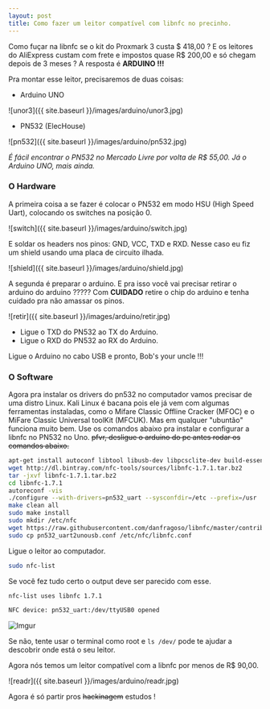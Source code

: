 ```yaml
---
layout: post
title: Como fazer um leitor compatível com libnfc no precinho.
---
```


Como fuçar na libnfc se o kit do Proxmark 3 custa $ 418,00 ? E os leitores do AliExpress custam com frete e impostos quase R$ 200,00 e só chegam depois de 3 meses ? A resposta é **ARDUINO !!!**

Pra montar esse leitor, precisaremos de duas coisas:

 - Arduino UNO

![unor3]({{ site.baseurl }}/images/arduino/unor3.jpg)

- PN532 (ElecHouse)

![pn532]({{ site.baseurl }}/images/arduino/pn532.jpg)


*É fácil encontrar o PN532 no Mercado Livre por volta de R$ 55,00. Já o Arduino UNO, mais ainda.*

### O Hardware

A primeira coisa a se fazer é colocar o PN532 em modo HSU (High Speed Uart), colocando os switches na posição 0.

![switch]({{ site.baseurl }}/images/arduino/switch.jpg)


 E soldar os headers nos pinos: GND, VCC, TXD e RXD. Nesse caso eu fiz um shield usando uma placa de circuito ilhada.

![shield]({{ site.baseurl }}/images/arduino/shield.jpg)


A segunda é preparar o arduino. E pra isso você vai precisar retirar o arduino do arduino ????? Com **CUIDADO** retire o chip do arduino e tenha cuidado pra não amassar os pinos.

![retir]({{ site.baseurl }}/images/arduino/retir.jpg)


- Ligue o TXD do PN532 ao TX do Arduino.
- Ligue o RXD do PN532 ao RX do Arduino.

Ligue o Arduino no cabo USB e pronto, Bob's your uncle !!!

### O Software

Agora pra instalar os drivers do pn532 no computador vamos precisar de uma distro Linux. Kali Linux é bacana pois ele já vem com algumas ferramentas instaladas, como o Mifare Classic Offline Cracker (MFOC) e o MiFare Classic Universal toolKit (MFCUK). Mas em qualquer "ubuntão" funciona muito bem. Use os comandos abaixo pra instalar e configurar a libnfc no PN532 no Uno. ~~pfvr, desligue o arduino do pc antes rodar os comandos abaixo.~~

```bash
apt-get install autoconf libtool libusb-dev libpcsclite-dev build-essential
wget http://dl.bintray.com/nfc-tools/sources/libnfc-1.7.1.tar.bz2
tar -jxvf libnfc-1.7.1.tar.bz2
cd libnfc-1.7.1
autoreconf -vis
./configure --with-drivers=pn532_uart --sysconfdir=/etc --prefix=/usr
make clean all
sudo make install
sudo mkdir /etc/nfc
wget https://raw.githubusercontent.com/danfragoso/libnfc/master/contrib/libnfc/pn532_uart2unousb.conf
sudo cp pn532_uart2unousb.conf /etc/nfc/libnfc.conf
```
Ligue o leitor ao computador.

```bash
sudo nfc-list
```
Se você fez tudo certo o output deve ser parecido com esse.

```bash
nfc-list uses libnfc 1.7.1

NFC device: pn532_uart:/dev/ttyUSB0 opened
```
![Imgur](http://i.imgur.com/musidFA.png)

Se não, tente usar o terminal como root e `ls /dev/` pode te ajudar a descobrir onde está o seu leitor.

Agora nós temos um leitor compatível com a libnfc por menos de R$ 90,00.

![readr]({{ site.baseurl }}/images/arduino/readr.jpg)

Agora é só partir pros ~~hackinagem~~ estudos !
